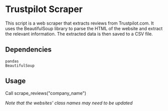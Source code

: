 # Trustpilot Scraper
This script is a web scraper that extracts reviews from Trustpilot.com. It uses the BeautifulSoup library to parse the HTML of the website and extract the relevant information. The extracted data is then saved to a CSV file.
## Dependencies
```
pandas
BeautifulSoup
```
## Usage
Call scrape_reviews("company_name")

_Note that the websites' class names may need to be updated_